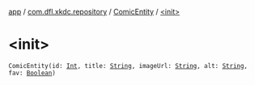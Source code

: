 [app](../../index.md) / [com.dfl.xkdc.repository](../index.md) / [ComicEntity](index.md) / [&lt;init&gt;](./-init-.md)

# &lt;init&gt;

`ComicEntity(id: `[`Int`](https://kotlinlang.org/api/latest/jvm/stdlib/kotlin/-int/index.html)`, title: `[`String`](https://kotlinlang.org/api/latest/jvm/stdlib/kotlin/-string/index.html)`, imageUrl: `[`String`](https://kotlinlang.org/api/latest/jvm/stdlib/kotlin/-string/index.html)`, alt: `[`String`](https://kotlinlang.org/api/latest/jvm/stdlib/kotlin/-string/index.html)`, fav: `[`Boolean`](https://kotlinlang.org/api/latest/jvm/stdlib/kotlin/-boolean/index.html)`)`